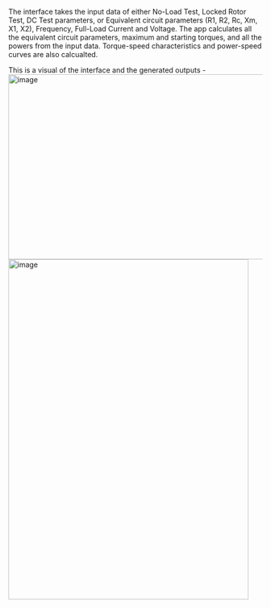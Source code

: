 The interface takes the input data of either No-Load Test, Locked Rotor Test, DC Test parameters, or Equivalent circuit parameters (R1, R2, Rc, Xm, X1, X2), Frequency, Full-Load Current and Voltage. The app calculates all the equivalent circuit parameters, maximum and starting torques, and all the powers from the input data. Torque-speed characteristics and power-speed curves are also calcualted.

This is a visual of the interface and the generated outputs - <img width="537" height="367" alt="image" src="https://github.com/user-attachments/assets/7dbc8972-1f01-444a-a122-11b10e26e5a6" />
<img width="476" height="675" alt="image" src="https://github.com/user-attachments/assets/80a9c132-bf17-4ae8-9f5a-a66c19633446" />

